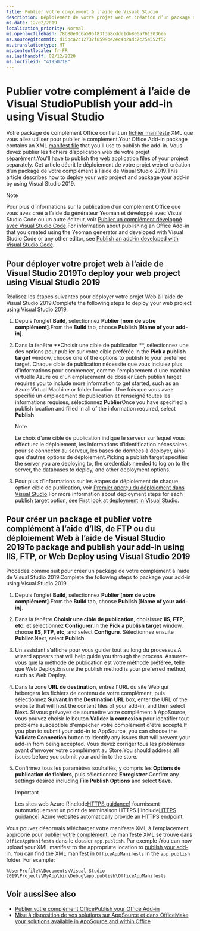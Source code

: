 ```yaml
---
title: Publier votre complément à l’aide de Visual Studio
description: Déploiement de votre projet web et création d’un package de votre complément à l’aide de Visual Studio 2019.
ms.date: 12/02/2019
localization_priority: Normal
ms.openlocfilehash: 78b80e0c6a595f83f3a8cdde1db806a7612036ea
ms.sourcegitcommit: d15bca2c12732f8599be2ec4b2adc7c254552f52
ms.translationtype: MT
ms.contentlocale: fr-FR
ms.lasthandoff: 02/12/2020
ms.locfileid: "41950718"
---
```

# <a name="publish-your-add-in-using-visual-studio"></a><span data-ttu-id="b636b-103">Publier votre complément à l’aide de Visual Studio</span><span class="sxs-lookup"><span data-stu-id="b636b-103">Publish your add-in using Visual Studio</span></span>

<span data-ttu-id="b636b-104">Votre package de complément Office contient un [fichier manifeste](../develop/add-in-manifests.md) XML que vous allez utiliser pour publier le complément.</span><span class="sxs-lookup"><span data-stu-id="b636b-104">Your Office Add-in package contains an XML [manifest file](../develop/add-in-manifests.md) that you'll use to publish the add-in.</span></span> <span data-ttu-id="b636b-105">Vous devez publier les fichiers d’application web de votre projet séparément.</span><span class="sxs-lookup"><span data-stu-id="b636b-105">You'll have to publish the web application files of your project separately.</span></span> <span data-ttu-id="b636b-106">Cet article décrit le déploiement de votre projet web et création d’un package de votre complément à l’aide de Visual Studio 2019.</span><span class="sxs-lookup"><span data-stu-id="b636b-106">This article describes how to deploy your web project and package your add-in by using Visual Studio 2019.</span></span>

> [!NOTE]
> <span data-ttu-id="b636b-107">Pour plus d’informations sur la publication d’un complément Office que vous avez créé à l’aide du générateur Yeoman et développé avec Visual Studio Code ou un autre éditeur, voir [Publier un complément développé avec Visual Studio Code](publish-add-in-vs-code.md).</span><span class="sxs-lookup"><span data-stu-id="b636b-107">For information about publishing an Office Add-in that you created using the Yeoman generator and developed with Visual Studio Code or any other editor, see [Publish an add-in developed with Visual Studio Code](publish-add-in-vs-code.md).</span></span>

## <a name="to-deploy-your-web-project-using-visual-studio-2019"></a><span data-ttu-id="b636b-108">Pour déployer votre projet web à l’aide de Visual Studio 2019</span><span class="sxs-lookup"><span data-stu-id="b636b-108">To deploy your web project using Visual Studio 2019</span></span>

<span data-ttu-id="b636b-109">Réalisez les étapes suivantes pour déployer votre projet Web à l'aide de Visual Studio 2019.</span><span class="sxs-lookup"><span data-stu-id="b636b-109">Complete the following steps to deploy your web project using Visual Studio 2019.</span></span>

1. <span data-ttu-id="b636b-110">Depuis l’onglet **Build**, sélectionnez **Publier [nom de votre complément]**.</span><span class="sxs-lookup"><span data-stu-id="b636b-110">From the **Build** tab, choose **Publish [Name of your add-in]**.</span></span>

2. <span data-ttu-id="b636b-111">Dans la fenêtre \*\*Choisir une cible de publication \*\*, sélectionnez une des options pour publier sur votre cible préférée.</span><span class="sxs-lookup"><span data-stu-id="b636b-111">In the **Pick a publish target** window, choose one of the options to publish to your preferred target.</span></span> <span data-ttu-id="b636b-112">Chaque cible de publication nécessite que vous incluiez plus d'informations pour commencer, comme l'emplacement d'une machine virtuelle Azure ou d'un emplacement de dossier.</span><span class="sxs-lookup"><span data-stu-id="b636b-112">Each publish target requires you to include more information to get started, such as an Azure Virtual Machine or folder location.</span></span> <span data-ttu-id="b636b-113">Une fois que vous avez spécifié un emplacement de publication et renseigné toutes les informations requises, sélectionnez **Publier**</span><span class="sxs-lookup"><span data-stu-id="b636b-113">Once you have specified a publish location and filled in all of the information required, select **Publish**</span></span>

    > [!NOTE]
    > <span data-ttu-id="b636b-114">Le choix d’une cible de publication indique le serveur sur lequel vous effectuez le déploiement, les informations d’identification nécessaires pour se connecter au serveur, les bases de données à déployer, ainsi que d’autres options de déploiement.</span><span class="sxs-lookup"><span data-stu-id="b636b-114">Picking a publish target specifies the server you are deploying to, the credentials needed to log on to the server, the databases to deploy, and other deployment options.</span></span>

3. <span data-ttu-id="b636b-115">Pour plus d’informations sur les étapes de déploiement de chaque option cible de publication, voir [Premier aperçu du déploiement dans Visual Studio](/visualstudio/deployment/deploying-applications-services-and-components?view=vs-2019).</span><span class="sxs-lookup"><span data-stu-id="b636b-115">For more information about deployment steps for each publish target option, see [First look at deployment in Visual Studio](/visualstudio/deployment/deploying-applications-services-and-components?view=vs-2019).</span></span>

## <a name="to-package-and-publish-your-add-in-using-iis-ftp-or-web-deploy-using-visual-studio-2019"></a><span data-ttu-id="b636b-116">Pour créer un package et publier votre complément à l’aide d’IIS, de FTP ou du déploiement Web à l’aide de Visual Studio 2019</span><span class="sxs-lookup"><span data-stu-id="b636b-116">To package and publish your add-in using IIS, FTP, or Web Deploy using Visual Studio 2019</span></span>

<span data-ttu-id="b636b-117">Procédez comme suit pour créer un package de votre complément à l’aide de Visual Studio 2019.</span><span class="sxs-lookup"><span data-stu-id="b636b-117">Complete the following steps to package your add-in using Visual Studio 2019.</span></span>

1. <span data-ttu-id="b636b-118">Depuis l’onglet **Build**, sélectionnez **Publier [nom de votre complément]**.</span><span class="sxs-lookup"><span data-stu-id="b636b-118">From the **Build** tab, choose **Publish [Name of your add-in]**.</span></span>
2. <span data-ttu-id="b636b-119">Dans la fenêtre **Choisir une cible de publication**, choisissez **IIS, FTP, etc.** et sélectionnez **Configurer**.</span><span class="sxs-lookup"><span data-stu-id="b636b-119">In the **Pick a publish target** window, choose **IIS, FTP, etc**, and select **Configure**.</span></span> <span data-ttu-id="b636b-120">Sélectionnez ensuite **Publier**.</span><span class="sxs-lookup"><span data-stu-id="b636b-120">Next, select **Publish**.</span></span>
3. <span data-ttu-id="b636b-121">Un assistant s’affiche pour vous guider tout au long du processus.</span><span class="sxs-lookup"><span data-stu-id="b636b-121">A wizard appears that will help guide you through the process.</span></span> <span data-ttu-id="b636b-122">Assurez-vous que la méthode de publication est votre méthode préférée, telle que Web Deploy.</span><span class="sxs-lookup"><span data-stu-id="b636b-122">Ensure the publish method is your preferred method, such as Web Deploy.</span></span>
4. <span data-ttu-id="b636b-123">Dans la zone **URL de destination**, entrez l'URL du site Web qui hébergera les fichiers de contenu de votre complément, puis sélectionnez **Suivant**.</span><span class="sxs-lookup"><span data-stu-id="b636b-123">In the **Destination URL** box, enter the URL of the website that will host the content files of your add-in, and then select **Next**.</span></span> <span data-ttu-id="b636b-124">Si vous prévoyez de soumettre votre complément à AppSource, vous pouvez choisir le bouton **Valider la connexion** pour identifier tout problème susceptible d'empêcher votre complément d'être accepté.</span><span class="sxs-lookup"><span data-stu-id="b636b-124">If you plan to submit your add-in to AppSource, you can choose the **Validate Connection** button to identify any issues that will prevent your add-in from being accepted.</span></span> <span data-ttu-id="b636b-125">Vous devez corriger tous les problèmes avant d’envoyer votre complément au Store.</span><span class="sxs-lookup"><span data-stu-id="b636b-125">You should address all issues before you submit your add-in to the store.</span></span>
5. <span data-ttu-id="b636b-126">Confirmez tous les paramètres souhaités, y compris les **Options de publication de fichiers**, puis sélectionnez **Enregistrer**.</span><span class="sxs-lookup"><span data-stu-id="b636b-126">Confirm any settings desired including **File Publish Options** and select **Save**.</span></span>

    > [!IMPORTANT]
    > <span data-ttu-id="b636b-127">Les sites web Azure [!include[HTTPS guidance](../includes/https-guidance.md)] fournissent automatiquement un point de terminaison HTTPS.</span><span class="sxs-lookup"><span data-stu-id="b636b-127">[!include[HTTPS guidance](../includes/https-guidance.md)] Azure websites automatically provide an HTTPS endpoint.</span></span>

<span data-ttu-id="b636b-p106">Vous pouvez désormais télécharger votre manifeste XML à l’emplacement approprié pour [publier votre complément](../publish/publish.md). Le manifeste XML se trouve dans `OfficeAppManifests` dans le dossier `app.publish`. Par exemple :</span><span class="sxs-lookup"><span data-stu-id="b636b-p106">You can now upload your XML manifest to the appropriate location to [publish your add-in](../publish/publish.md). You can find the XML manifest in `OfficeAppManifests` in the `app.publish` folder. For example:</span></span>

 `%UserProfile%\Documents\Visual Studio 2019\Projects\MyApp\bin\Debug\app.publish\OfficeAppManifests`

## <a name="see-also"></a><span data-ttu-id="b636b-131">Voir aussi</span><span class="sxs-lookup"><span data-stu-id="b636b-131">See also</span></span>

- [<span data-ttu-id="b636b-132">Publier votre complément Office</span><span class="sxs-lookup"><span data-stu-id="b636b-132">Publish your Office Add-in</span></span>](../publish/publish.md)
- [<span data-ttu-id="b636b-133">Mise à disposition de vos solutions sur AppSource et dans Office</span><span class="sxs-lookup"><span data-stu-id="b636b-133">Make your solutions available in AppSource and within Office</span></span>](/office/dev/store/submit-to-the-office-store)
